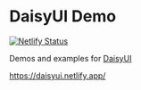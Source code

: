 # DaisyUI Demo  

[![Netlify Status](https://api.netlify.com/api/v1/badges/fb76b89b-0d38-40c5-b318-da866905d02c/deploy-status)](https://app.netlify.com/sites/daisyui/deploys)

Demos and examples for [DaisyUI](https://github.com/saadeghi/daisyui)

https://daisyui.netlify.app/
